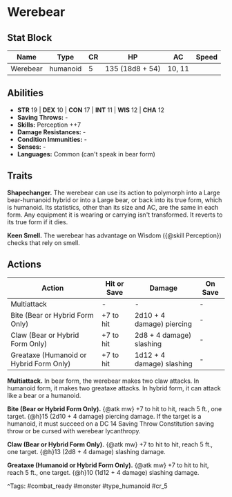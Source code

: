# Werebear

## Stat Block

| Name | Type | CR | HP | AC | Speed |
|------|------|----|----|----|-------|
| Werebear | humanoid | 5 | 135 (18d8 + 54) | 10, 11 |  |

## Abilities

- **STR** 19 | **DEX** 10 | **CON** 17 | **INT** 11 | **WIS** 12 | **CHA** 12
- **Saving Throws:** -  
- **Skills:** Perception ++7  
- **Damage Resistances:** -  
- **Condition Immunities:** -  
- **Senses:** -  
- **Languages:** Common (can't speak in bear form)

## Traits

**Shapechanger.** The werebear can use its action to polymorph into a Large bear-humanoid hybrid or into a Large bear, or back into its true form, which is humanoid. Its statistics, other than its size and AC, are the same in each form. Any equipment it is wearing or carrying isn't transformed. It reverts to its true form if it dies.

**Keen Smell.** The werebear has advantage on Wisdom ({@skill Perception}) checks that rely on smell.


## Actions

| Action | Hit or Save | Damage | On Save |
|--------|--------------|--------|----------|
| Multiattack | - | - | - |
| Bite (Bear or Hybrid Form Only) | +7 to hit | 2d10 + 4 damage) piercing | - |
| Claw (Bear or Hybrid Form Only) | +7 to hit | 2d8 + 4 damage) slashing | - |
| Greataxe (Humanoid or Hybrid Form Only) | +7 to hit | 1d12 + 4 damage) slashing | - |

**Multiattack.** In bear form, the werebear makes two claw attacks. In humanoid form, it makes two greataxe attacks. In hybrid form, it can attack like a bear or a humanoid.

**Bite (Bear or Hybrid Form Only).** {@atk mw} +7 to hit to hit, reach 5 ft., one target. {@h}15 (2d10 + 4 damage) piercing damage. If the target is a humanoid, it must succeed on a DC 14 Saving Throw Constitution saving throw or be cursed with werebear lycanthropy.

**Claw (Bear or Hybrid Form Only).** {@atk mw} +7 to hit to hit, reach 5 ft., one target. {@h}13 (2d8 + 4 damage) slashing damage.

**Greataxe (Humanoid or Hybrid Form Only).** {@atk mw} +7 to hit to hit, reach 5 ft., one target. {@h}10 (1d12 + 4 damage) slashing damage.


^Tags: #combat_ready #monster #type_humanoid #cr_5